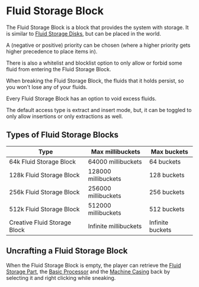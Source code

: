 # Fluid Storage Block

The Fluid Storage Block is a block that provides the system with storage. It is similar to [Fluid Storage Disks](https://github.com/raoulvdberge/refinedstorage/wiki/Fluid-Storage-Disk), but can be placed in the world.

A (negative or positive) priority can be chosen (where a higher priority gets higher precedence to place items in).

There is also a whitelist and blocklist option to only allow or forbid some fluid from entering the Fluid Storage Block.

When breaking the Fluid Storage Block, the fluids that it holds persist, so you won't lose any of your fluids.

Every Fluid Storage Block has an option to void excess fluids.

The default access type is extract and insert mode, but, it can be toggled to only allow insertions or only extractions as well.

## Types of Fluid Storage Blocks

|Type|Max millibuckets|Max buckets|
|----|-------|-----------|
|64k Fluid Storage Block|64000 millibuckets|64 buckets|
|128k Fluid Storage Block|128000 millibuckets|128 buckets|
|256k Fluid Storage Block|256000 millibuckets|256 buckets|
|512k Fluid Storage Block|512000 millibuckets|512 buckets|
|Creative Fluid Storage Block|Infinite millibuckets|Infinite buckets|

## Uncrafting a Fluid Storage Block

When the Fluid Storage Block is empty, the player can retrieve the [Fluid Storage Part](https://github.com/raoulvdberge/refinedstorage/wiki/Fluid-Storage-Part), the [Basic Processor](https://github.com/raoulvdberge/refinedstorage/wiki/Processor) and the [Machine Casing](https://github.com/raoulvdberge/refinedstorage/wiki/Machine-Casing) back by selecting it and right clicking while sneaking.